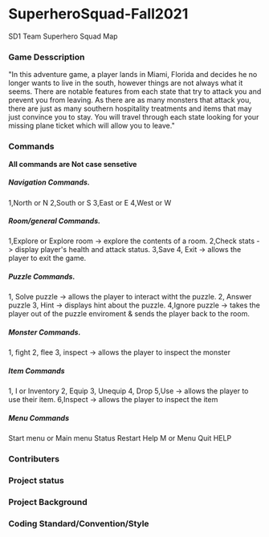 # SuperheroSquad-Fall2021
SD1 Team Superhero Squad
Map





### Game Desscription
"In this adventure game, a player lands in Miami, Florida and decides he no longer wants to
live in the south, however things are not always what it seems. There are notable features
from each state that try to attack you and prevent you from leaving. As there are as many
monsters that attack you, there are just as many southern hospitality treatments and items that
may just convince you to stay. You will travel through each state looking for your missing
plane ticket which will allow you to leave."





### Commands
**All commands are Not case sensetive**
##### Navigation Commands.
1,North or N
2,South or S
3,East or E
4,West or W
##### Room/general Commands.
1,Explore or Explore room -> explore the contents of a room.
2,Check stats -> display player's health and attack status.
3,Save
4, Exit -> allows the player to exit the game.
##### Puzzle Commands.
1, Solve puzzle -> allows the player to interact witht the puzzle.
2, Answer puzzle
3, Hint -> displays hint about the puzzle.
4,Ignore puzzle -> takes the player out of the puzzle enviroment & sends the player back to the room.
##### Monster Commands.
1, fight
2, flee
3, inspect -> allows the player to inspect the monster
##### Item Commands
1, I or Inventory
2, Equip
3, Unequip
4, Drop
5,Use -> allows the player to use their item.
6,Inspect -> allows the player to inspect the item
##### Menu Commands
Start menu or Main menu
Status
Restart
Help
M or Menu
Quit
HELP







### Contributers



### Project status




### Project Background 




### Coding Standard/Convention/Style






